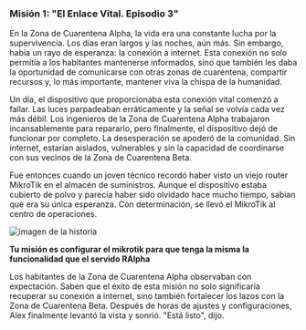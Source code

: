 ### Misión 1: **"El Enlace Vital. Episodio 3"**



En la Zona de Cuarentena Alpha, la vida era una constante lucha por la supervivencia. Los días eran largos y las noches, aún más. Sin embargo, había un rayo de esperanza: la conexión a internet. Esta conexión no solo permitía a los habitantes mantenerse informados, sino que también les daba la oportunidad de comunicarse con otras zonas de cuarentena, compartir recursos y, lo más importante, mantener viva la chispa de la humanidad.

Un día, el dispositivo que proporcionaba esta conexión vital comenzó a fallar. Las luces parpadeaban erráticamente y la señal se volvía cada vez más débil. Los ingenieros de la Zona de Cuarentena Alpha trabajaron incansablemente para repararlo, pero finalmente, el dispositivo dejó de funcionar por completo. La desesperación se apoderó de la comunidad. Sin internet, estarían aislados, vulnerables y sin la capacidad de coordinarse con sus vecinos de la Zona de Cuarentena Beta.

Fue entonces cuando un joven técnico recordó haber visto un viejo router MikroTik en el almacén de suministros. Aunque el dispositivo estaba cubierto de polvo y parecía haber sido olvidado hace mucho tiempo, sabian que era su única esperanza. Con determinación, se llevó el MikroTik al centro de operaciones.

![imagen de la historia](./img/mikrotik.jfif)




**Tu misión es configurar el mikrotik para que tenga la misma la funcionalidad que el servido RAlpha**

Los habitantes de la Zona de Cuarentena Alpha observaban con expectación. Saben que el éxito de esta misión no solo significaría recuperar su conexión a internet, sino también fortalecer los lazos con la Zona de Cuarentena Beta. Después de horas de ajustes y configuraciones, Alex finalmente levantó la vista y sonrió. "Está listo", dijo.


